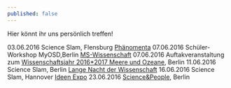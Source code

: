```yaml
---
published: false
---
```

Hier könnt ihr uns persönlich treffen!

03.06.2016 Science Slam, Flensburg [Phänomenta](http://www.phaenomenta-flensburg.de/zusatzangebote/science-slam/)
07.06.2016 Schüler-Workshop MyOSD,Berlin [MS-Wissenschaft](https://ms-wissenschaft.de/schulen/workshops/)
07.06.2016 Auftakveranstaltung zum [Wissenschaftsjahr 2016*2017 Meere und Ozeane](https://www.wissenschaftsjahr.de/), Berlin
11.06.2016 Science Slam, Berlin [Lange Nacht der Wissenschaft](http://www.langenachtderwissenschaften.de/?goto=programmpunkt_18704&history_state=3)
16.06.2016 Science Slam, Hannover [Ideen Expo](http://www.ideenexpo.de/scienceslam/)
23.06.2016 [Science&People](https://scienceandpeople.de/events/#more-529), Berlin 